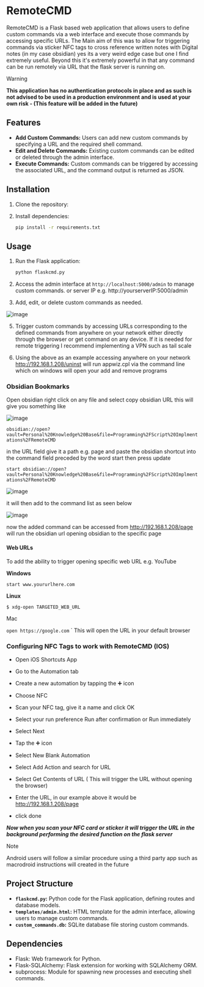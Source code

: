 # RemoteCMD


RemoteCMD is a Flask based web application that allows users to define custom commands via a web interface and execute those commands by accessing specific URLs.
The Main aim of this was to allow for triggering commands via sticker NFC tags to cross reference written notes with Digital notes (in my case obsidian) yes its a very weird edge case but one I find extremely useful. Beyond this it's extremely powerful in that any command can be run remotely via URL that the flask server is running on. 

> [!WARNING]
>
> **This application has no authentication protocols in place and as such is not advised to be used in a production environment and is used at your own risk - (This feature will be added in the future)**
> 
> 

## Features

- **Add Custom Commands:** Users can add new custom commands by specifying a URL and the required shell command.
- **Edit and Delete Commands:** Existing custom commands can be edited or deleted through the admin interface.
- **Execute Commands:** Custom commands can be triggered by accessing the associated URL, and the command output is returned as JSON.

## Installation

1. Clone the repository:

2. Install dependencies:

   ```bash
   pip install -r requirements.txt
   ```

## Usage

1. Run the Flask application:

   ```bash
   python flaskcmd.py
   ```

2. Access the admin interface at `http://localhost:5000/admin` to manage custom commands. or  server IP e.g. http://yourserverIP:5000/admin

3. Add, edit, or delete custom commands as needed.

![image](https://github.com/syntacticallysound/Remote-CMD/assets/109209434/7ee137f9-2622-419d-9200-191fe3817c8d)


5. Trigger custom commands by accessing URLs corresponding to the defined commands from anywhere on your network either directly through the browser or get command on any device. If it is needed for remote triggering I recommend implementing a VPN such as tail scale 

7. Using the above as an example accessing anywhere on your network http://192.168.1.208/uninst will run appwiz.cpl via the command line which on windows will open your add and remove programs

### Obsidian Bookmarks

Open obsidian right click on any file and select copy obsidian URL this will give you something like 

![image](https://github.com/syntacticallysound/Remote-CMD/assets/109209434/98e2fc92-1e78-4982-a46e-b98e246675d1)


`obsidian://open?vault=Personal%20Knowledge%20Base&file=Programming%2FScript%20Implmentations%2FRemoteCMD`

in the URL field give it a path e.g.  page and paste the obsidian shortcut into the command field preceded by the word start then press update 

`start obsidian://open?vault=Personal%20Knowledge%20Base&file=Programming%2FScript%20Implmentations%2FRemoteCMD`

![image](https://github.com/syntacticallysound/Remote-CMD/assets/109209434/1dcce33a-a338-45e8-9d11-0180284b5965)


it will then add to the command list as seen below

![image](https://github.com/syntacticallysound/Remote-CMD/assets/109209434/4b0151e8-f679-4788-a5be-883d0401a077)


now the added command can be accessed from http://192.168.1.208/page will run the obsidian url opening obsidian to the specific page 

#### Web URLs 

To add the ability to trigger opening specific web URL e.g. YouTube 

**Windows**

`start www.yoururlhere.com`   

**Linux**

`$ xdg-open TARGETED_WEB_URL`

Mac

`open https://google.com`
`
This will open the URL in your default browser

### Configuring NFC Tags to work with RemoteCMD (IOS)


- Open iOS Shortcuts App

- Go to the Automation tab

- Create a new automation by tapping the ➕ icon

- Choose NFC

- Scan your NFC tag,  give it a name and click OK

- Select your run preference Run after confirmation or Run immediately

- Select Next

- Tap the ➕ icon

- Select New Blank Automation

- Select Add Action and search for URL

- Select Get Contents of URL ( This will trigger the URL without opening the browser)

- Enter the URL, in our example above it would be http://192.168.1.208/page

- click done

***Now when you scan your NFC card or sticker it will trigger the URL in the background performing the desired function on the flask server***

> [!NOTE]
> Android users will follow a similar procedure using a third party app such as macrodroid instructions will created in the future 


## Project Structure

- **`flaskcmd.py`:** Python code for the Flask application, defining routes and database models.
- **`templates/admin.html`:** HTML template for the admin interface, allowing users to manage custom commands.
- **`custom_commands.db`:** SQLite database file storing custom commands.

## Dependencies

- Flask: Web framework for Python.
- Flask-SQLAlchemy: Flask extension for working with SQLAlchemy ORM.
- subprocess: Module for spawning new processes and executing shell commands.


